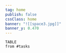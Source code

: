 ```yaml
---
tag: home
publish: false
cssClass: home
banner: "![[space3.jpg]]"
banner_y: 0.470
---
```

```dataview
TABLE
from #tasks
```